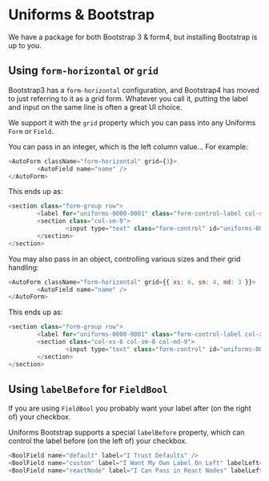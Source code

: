 # Uniforms & Bootstrap

We have a package for both Bootstrap 3 & form4, but installing Bootstrap is up to
you.

## Using `form-horizontal` or `grid`

Bootstrap3 has a `form-horizontal` configuration,
and Bootstrap4 has moved to just referring to it as a grid form.
Whatever you call it, putting the label and input on the same line
is often a great UI choice.

We support it with the `grid` property which you can pass into any Uniforms `Form` or `Field`.

You can pass in an integer, which is the left column value... For example:

```js
<AutoForm className="form-horizontal" grid={3}>
        <AutoField name="name" />
</AutoForm>
```

This ends up as:

```js
<section class="form-group row">
        <label for="uniforms-0000-0001" class="form-control-label col-sm-3">Name</label>
        <section class="col-sm-9">
                <input type="text" class="form-control" id="uniforms-0000-0001" name="name">
        </section>
</section>
```

You may also pass in an object, controlling various sizes and their grid
handling:

```js
<AutoForm className="form-horizontal" grid={{ xs: 6, sm: 4, md: 3 }}>
        <AutoField name="name" />
</AutoForm>
```

This ends up as:

```js
<section class="form-group row">
        <label for="uniforms-0000-0001" class="form-control-label col-xs-6 col-sm-4 col-md-3">Name</label>
        <section class="col-xs-6 col-sm-8 col-md-9">
                <input type="text" class="form-control" id="uniforms-0000-0001" name="name">
        </section>
</section>
```

## Using `labelBefore` for `FieldBool`

If you are using `FieldBool` you probably want your label after
(on the right of) your checkbox.

Uniforms Bootstrap supports a special `labelBefore` property, which can control
the label before (on the left of) your checkbox.

```js
<BoolField name="default" label="I Trust Defaults" />
<BoolField name="custom" label="I Want My Own Label On Left" labelLeft="Confirm" />
<BoolField name="reactNode" label="I Can Pass in React Nodes" labelLeft={<span>&nbsp;</span>} />
```

